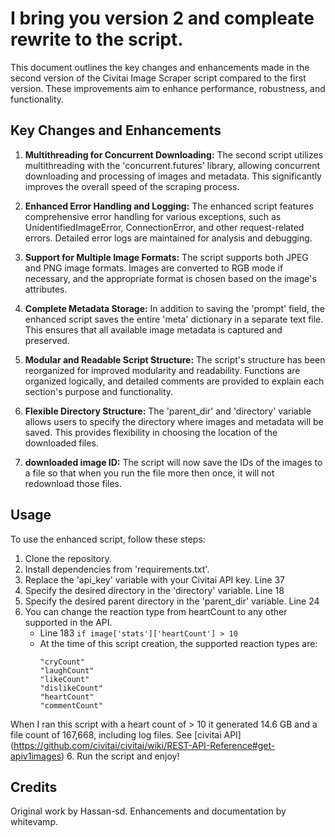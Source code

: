 # I bring you version 2 and compleate rewrite to the script.

This document outlines the key changes and enhancements made in the second version of the Civitai Image Scraper script compared to the first version. These improvements aim to enhance performance, robustness, and functionality.

## Key Changes and Enhancements

1. **Multithreading for Concurrent Downloading:**
   The second script utilizes multithreading with the 'concurrent.futures' library, allowing concurrent downloading and processing of images and metadata. This significantly improves the overall speed of the scraping process.

2. **Enhanced Error Handling and Logging:**
   The enhanced script features comprehensive error handling for various exceptions, such as UnidentifiedImageError, ConnectionError, and other request-related errors. Detailed error logs are maintained for analysis and debugging.

3. **Support for Multiple Image Formats:**
   The script supports both JPEG and PNG image formats. Images are converted to RGB mode if necessary, and the appropriate format is chosen based on the image's attributes.

4. **Complete Metadata Storage:**
   In addition to saving the 'prompt' field, the enhanced script saves the entire 'meta' dictionary in a separate text file. This ensures that all available image metadata is captured and preserved.

5. **Modular and Readable Script Structure:**
   The script's structure has been reorganized for improved modularity and readability. Functions are organized logically, and detailed comments are provided to explain each section's purpose and functionality.

6. **Flexible Directory Structure:**
   The 'parent_dir' and 'directory' variable allows users to specify the directory where images and metadata will be saved. This provides flexibility in choosing the location of the downloaded files.

7. **downloaded image ID:**
   The script will now save the IDs of the images to a file so that when you run the file more then once, it will not redownload those files.

## Usage

To use the enhanced script, follow these steps:

1. Clone the repository.
2. Install dependencies from 'requirements.txt'.
3. Replace the 'api_key' variable with your Civitai API key. Line 37
4. Specify the desired directory in the 'directory' variable. Line 18
5. Specify the desired parent directory in the 'parent_dir' variable. Line 24
6. You can change the reaction type from heartCount to any other supported in the API.
    - Line 183 `if image['stats']['heartCount'] > 10`
     - At the time of this script creation, the supported reaction types are:
         ```
        "cryCount"
        "laughCount"
        "likeCount"
        "dislikeCount"
        "heartCount"
        "commentCount"
         ```
When I ran this script with a heart count of > 10 it generated 
14.6 GB and a file count of 167,668, including log files.
See [civitai API] (https://github.com/civitai/civitai/wiki/REST-API-Reference#get-apiv1images)
6. Run the script and enjoy!

## Credits

Original work by Hassan-sd. Enhancements and documentation by whitevamp.
